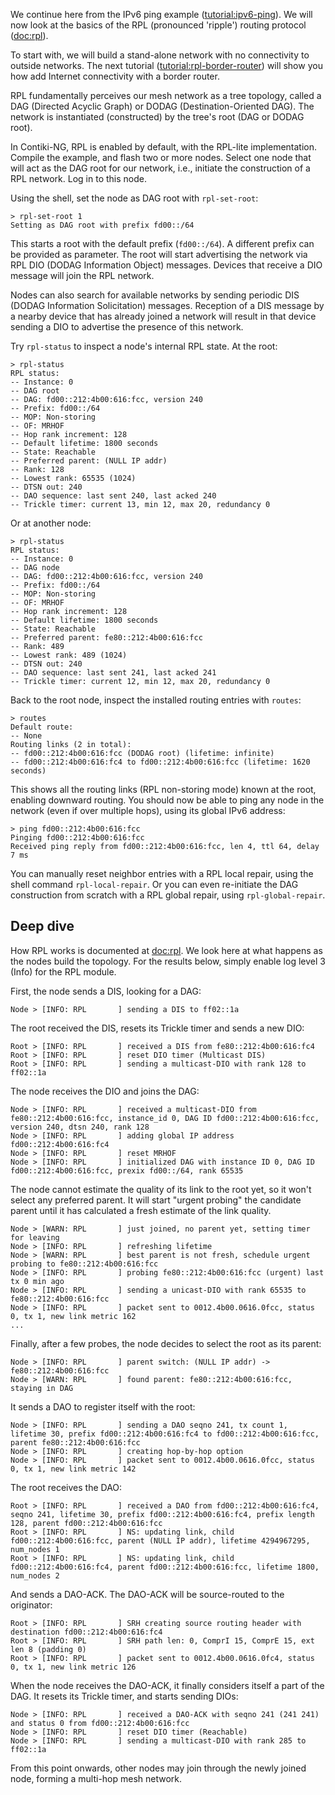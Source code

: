We continue here from the IPv6 ping example ([tutorial:ipv6-ping]). We will now look at the basics of the RPL (pronounced 'ripple') routing protocol ([doc:rpl]).

To start with, we will build a stand-alone network with no connectivity to outside networks. The next tutorial ([tutorial:rpl-border-router]) will show you how add Internet connectivity with a border router.

RPL fundamentally perceives our mesh network as a tree topology, called a DAG (Directed Acyclic Graph) or DODAG (Destination-Oriented DAG). The network is instantiated (constructed) by the tree's root (DAG or DODAG root).

In Contiki-NG, RPL is enabled by default, with the RPL-lite implementation. Compile the example, and flash two or more nodes. Select one node that will act as the DAG root for our network, i.e., initiate the construction of a RPL network. Log in to this node.

Using the shell, set the node as DAG root with `rpl-set-root`:
```
> rpl-set-root 1
Setting as DAG root with prefix fd00::/64
```

This starts a root with the default prefix (`fd00::/64`). A different prefix can be provided as parameter. The root will start advertising the network via RPL DIO (DODAG Information Object) messages. Devices that receive a DIO message will join the RPL network.

Nodes can also search for available networks by sending periodic DIS (DODAG Information Solicitation) messages. Reception of a DIS message by a nearby device that has already joined a network will result in that device sending a DIO to advertise the presence of this network.

Try `rpl-status` to inspect a node's internal RPL state. At the root:
```
> rpl-status
RPL status:
-- Instance: 0
-- DAG root
-- DAG: fd00::212:4b00:616:fcc, version 240
-- Prefix: fd00::/64
-- MOP: Non-storing
-- OF: MRHOF
-- Hop rank increment: 128
-- Default lifetime: 1800 seconds
-- State: Reachable
-- Preferred parent: (NULL IP addr)
-- Rank: 128
-- Lowest rank: 65535 (1024)
-- DTSN out: 240
-- DAO sequence: last sent 240, last acked 240
-- Trickle timer: current 13, min 12, max 20, redundancy 0
```

Or at another node:
```
> rpl-status
RPL status:
-- Instance: 0
-- DAG node
-- DAG: fd00::212:4b00:616:fcc, version 240
-- Prefix: fd00::/64
-- MOP: Non-storing
-- OF: MRHOF
-- Hop rank increment: 128
-- Default lifetime: 1800 seconds
-- State: Reachable
-- Preferred parent: fe80::212:4b00:616:fcc
-- Rank: 489
-- Lowest rank: 489 (1024)
-- DTSN out: 240
-- DAO sequence: last sent 241, last acked 241
-- Trickle timer: current 12, min 12, max 20, redundancy 0
```

Back to the root node, inspect the installed routing entries with `routes`:
```
> routes
Default route:
-- None
Routing links (2 in total):
-- fd00::212:4b00:616:fcc (DODAG root) (lifetime: infinite)
-- fd00::212:4b00:616:fc4 to fd00::212:4b00:616:fcc (lifetime: 1620 seconds)
```

This shows all the routing links (RPL non-storing mode) known at the root, enabling downward routing. You should now be able to ping any node in the network (even if over multiple hops), using its global IPv6 address:
```
> ping fd00::212:4b00:616:fcc
Pinging fd00::212:4b00:616:fcc
Received ping reply from fd00::212:4b00:616:fcc, len 4, ttl 64, delay 7 ms
```

You can manually reset neighbor entries with a RPL local repair, using the shell command `rpl-local-repair`.
Or you can even re-initiate the DAG construction from scratch with a RPL global repair, using `rpl-global-repair`.

## Deep dive

How RPL works is documented at [doc:rpl]. We look here at what happens as the nodes build the topology. For the results below, simply enable log level 3 (Info) for the RPL module.

First, the node sends a DIS, looking for a DAG:
```
Node > [INFO: RPL       ] sending a DIS to ff02::1a
```

The root received the DIS, resets its Trickle timer and sends a new DIO:
```
Root > [INFO: RPL       ] received a DIS from fe80::212:4b00:616:fc4
Root > [INFO: RPL       ] reset DIO timer (Multicast DIS)
Root > [INFO: RPL       ] sending a multicast-DIO with rank 128 to ff02::1a
```

The node receives the DIO and joins the DAG:
```
Node > [INFO: RPL       ] received a multicast-DIO from fe80::212:4b00:616:fcc, instance_id 0, DAG ID fd00::212:4b00:616:fcc, version 240, dtsn 240, rank 128
Node > [INFO: RPL       ] adding global IP address fd00::212:4b00:616:fc4
Node > [INFO: RPL       ] reset MRHOF
Node > [INFO: RPL       ] initialized DAG with instance ID 0, DAG ID fd00::212:4b00:616:fcc, prexix fd00::/64, rank 65535
```

The node cannot estimate the quality of its link to the root yet, so it won't select any preferred parent. It will start "urgent probing" the candidate parent until it has calculated a fresh estimate of the link quality.
```
Node > [WARN: RPL       ] just joined, no parent yet, setting timer for leaving
Node > [INFO: RPL       ] refreshing lifetime
Node > [WARN: RPL       ] best parent is not fresh, schedule urgent probing to fe80::212:4b00:616:fcc
Node > [INFO: RPL       ] probing fe80::212:4b00:616:fcc (urgent) last tx 0 min ago
Node > [INFO: RPL       ] sending a unicast-DIO with rank 65535 to fe80::212:4b00:616:fcc
Node > [INFO: RPL       ] packet sent to 0012.4b00.0616.0fcc, status 0, tx 1, new link metric 162
...
```

Finally, after a few probes, the node decides to select the root as its parent:
```
Node > [INFO: RPL       ] parent switch: (NULL IP addr) -> fe80::212:4b00:616:fcc
Node > [WARN: RPL       ] found parent: fe80::212:4b00:616:fcc, staying in DAG
```

It sends a DAO to register itself with the root:
```
Node > [INFO: RPL       ] sending a DAO seqno 241, tx count 1, lifetime 30, prefix fd00::212:4b00:616:fc4 to fd00::212:4b00:616:fcc, parent fe80::212:4b00:616:fcc
Node > [INFO: RPL       ] creating hop-by-hop option
Node > [INFO: RPL       ] packet sent to 0012.4b00.0616.0fcc, status 0, tx 1, new link metric 142
```

The root receives the DAO:
```
Root > [INFO: RPL       ] received a DAO from fd00::212:4b00:616:fc4, seqno 241, lifetime 30, prefix fd00::212:4b00:616:fc4, prefix length 128, parent fd00::212:4b00:616:fcc 
Root > [INFO: RPL       ] NS: updating link, child fd00::212:4b00:616:fcc, parent (NULL IP addr), lifetime 4294967295, num_nodes 1
Root > [INFO: RPL       ] NS: updating link, child fd00::212:4b00:616:fc4, parent fd00::212:4b00:616:fcc, lifetime 1800, num_nodes 2
```

And sends a DAO-ACK. The DAO-ACK will be source-routed to the originator:
```
Root > [INFO: RPL       ] SRH creating source routing header with destination fd00::212:4b00:616:fc4 
Root > [INFO: RPL       ] SRH path len: 0, ComprI 15, ComprE 15, ext len 8 (padding 0)
Root > [INFO: RPL       ] packet sent to 0012.4b00.0616.0fc4, status 0, tx 1, new link metric 126
```

When the node receives the DAO-ACK, it finally considers itself a part of the DAG. It resets its Trickle timer, and starts sending DIOs:
```
Node > [INFO: RPL       ] received a DAO-ACK with seqno 241 (241 241) and status 0 from fd00::212:4b00:616:fcc
Node > [INFO: RPL       ] reset DIO timer (Reachable)
Node > [INFO: RPL       ] sending a multicast-DIO with rank 285 to ff02::1a
```

From this point onwards, other nodes may join through the newly joined node, forming a multi-hop mesh network.

[doc:rpl]: https://github.com/contiki-ng/contiki-ng/wiki/Documentation:-RPL
[tutorial:rpl-border-router]: https://github.com/contiki-ng/contiki-ng/wiki/Tutorial:-RPL-border-router
[tutorial:ipv6-ping]: https://github.com/contiki-ng/contiki-ng/wiki/Tutorial:-IPv6-ping